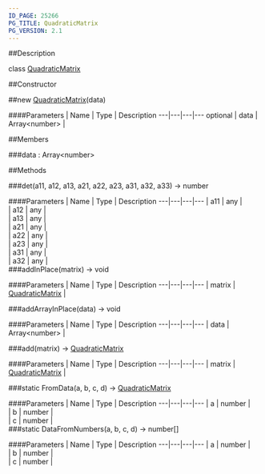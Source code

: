 ```yaml
---
ID_PAGE: 25266
PG_TITLE: QuadraticMatrix
PG_VERSION: 2.1
---
```

##Description

class [QuadraticMatrix](/classes/2.2/QuadraticMatrix)



##Constructor

##new [QuadraticMatrix](/classes/2.2/QuadraticMatrix)(data)



####Parameters
 | Name | Type | Description
---|---|---|---
optional | data | Array&lt;number&gt; |  

##Members

###data : Array&lt;number&gt;



##Methods

###det(a11, a12, a13, a21, a22, a23, a31, a32, a33) &rarr; number



####Parameters
 | Name | Type | Description
---|---|---|---
 | a11 | any |  
 | a12 | any |  
 | a13 | any |  
 | a21 | any |  
 | a22 | any |  
 | a23 | any |  
 | a31 | any |  
 | a32 | any |  
###addInPlace(matrix) &rarr; void



####Parameters
 | Name | Type | Description
---|---|---|---
 | matrix | [QuadraticMatrix](/classes/2.2/QuadraticMatrix) |  

###addArrayInPlace(data) &rarr; void



####Parameters
 | Name | Type | Description
---|---|---|---
 | data | Array&lt;number&gt; |  

###add(matrix) &rarr; [QuadraticMatrix](/classes/2.2/QuadraticMatrix)



####Parameters
 | Name | Type | Description
---|---|---|---
 | matrix | [QuadraticMatrix](/classes/2.2/QuadraticMatrix) |  

###static FromData(a, b, c, d) &rarr; [QuadraticMatrix](/classes/2.2/QuadraticMatrix)



####Parameters
 | Name | Type | Description
---|---|---|---
 | a | number |  
 | b | number |  
 | c | number |  
###static DataFromNumbers(a, b, c, d) &rarr; number[]



####Parameters
 | Name | Type | Description
---|---|---|---
 | a | number |  
 | b | number |  
 | c | number |  
